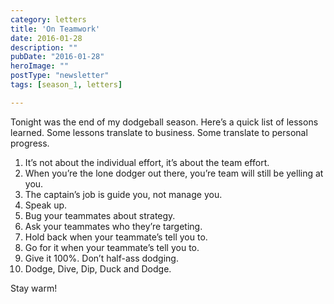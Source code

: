 ```yaml
---
category: letters
title: 'On Teamwork'
date: 2016-01-28
description: ""
pubDate: "2016-01-28"
heroImage: ""
postType: "newsletter"
tags: [season_1, letters]

---
```




Tonight was the end of my dodgeball season. Here’s a quick list of lessons learned. Some lessons translate to business. Some translate to personal progress.

1. It’s not about the individual effort, it’s about the team effort.
1. When you’re the lone dodger out there, you’re team will still be yelling at you.
1. The captain’s job is guide you, not manage you.
1. Speak up.
1. Bug your teammates about strategy.
1. Ask your teammates who they’re targeting.
1. Hold back when your teammate’s tell you to.
1. Go for it when your teammate’s tell you to.
1. Give it 100%. Don’t half-ass dodging.
1. Dodge, Dive, Dip, Duck and Dodge.

Stay warm!
